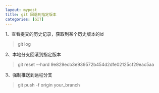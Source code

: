 ```yaml
---
layout: mypost
title: git 回退到指定版本
categories: [GIT]
---
```


1、查看提交的历史记录，获取到某个历史版本的id
> git log

2、本地分支回滚到指定版本
>  git reset --hard 9e829ecb3e939572b454d2dfe02125cf29eac5aa

3、强制推送到远程分支
> git push -f origin your_branch
